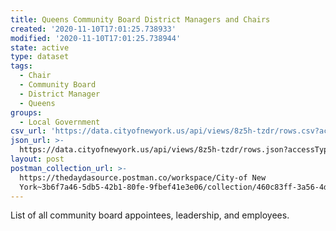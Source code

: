 ```yaml
---
title: Queens Community Board District Managers and Chairs
created: '2020-11-10T17:01:25.738933'
modified: '2020-11-10T17:01:25.738944'
state: active
type: dataset
tags:
  - Chair
  - Community Board
  - District Manager
  - Queens
groups:
  - Local Government
csv_url: 'https://data.cityofnewyork.us/api/views/8z5h-tzdr/rows.csv?accessType=DOWNLOAD'
json_url: >-
  https://data.cityofnewyork.us/api/views/8z5h-tzdr/rows.json?accessType=DOWNLOAD
layout: post
postman_collection_url: >-
  https://thedaydasource.postman.co/workspace/City-of New
  York~3b6f7a46-5db5-42b1-80fe-9fbef41e3e06/collection/460c83ff-3a56-4d5f-988b-d2bfd9190ec1
---
```

List of all community board appointees, leadership, and employees.
